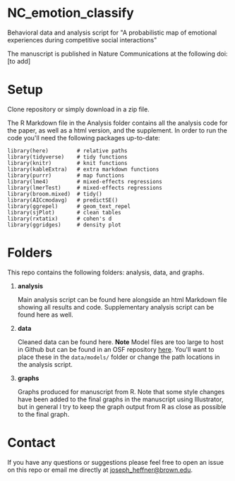 # NC_emotion_classify
Behavioral data and analysis script for "A probabilistic map of emotional experiences during competitive social interactions"

The manuscript is published in Nature Communications at the following doi: [to add]

# Setup
Clone repository or simply download in a zip file. 

The R Markdown file in the Analysis folder contains all the analysis code for the paper, as well as a html version, and the supplement. In order to run the code you'll need the following packages up-to-date: 

```
library(here)         # relative paths
library(tidyverse)    # tidy functions
library(knitr)        # knit functions
library(kableExtra)   # extra markdown functions
library(purrr)        # map functions
library(lme4)         # mixed-effects regressions
library(lmerTest)     # mixed-effects regressions
library(broom.mixed)  # tidy()
library(AICcmodavg)   # predictSE()
library(ggrepel)      # geom_text_repel
library(sjPlot)       # clean tables
library(rxtatix)      # cohen's d
library(ggridges)     # density plot
```

# Folders
This repo contains the following folders: analysis, data, and graphs. 

1. **analysis**

   Main analysis script can be found here alongside an html Markdown file showing all results and code. Supplementary analysis script can be found here as well. 

2. **data**

   Cleaned data can be found here. **Note** Model files are too large to host in Github but can be found in an OSF repository [here](https://osf.io/543yw/). You'll want to place these in the `data/models/` folder or change the path locations in the analysis script.

3. **graphs**

   Graphs produced for manuscript from R. Note that some style changes have been added to the final graphs in the manuscript using Illustrator, but in general I try to keep the graph output from R as close as possible to the final graph.

# Contact
If you have any questions or suggestions please feel free to open an issue on this repo or email me directly at joseph_heffner@brown.edu. 

